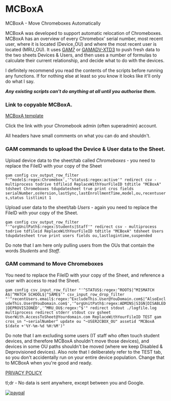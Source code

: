 # MCBoxA
MCBoxA - Move Chromeboxes Automatically

MCBoxA was developed to support automatic relocation of Chromeboxes. MCBoxA has an overview of every Chromebox' serial number, most recent user, where it is located (Device_OU) and where the most recent user is located (MRU_OU). It uses [GAM7](https://github.com/GAM-team/GAM) or [GAMADV-XTD3](https://github.com/taers232c/GAMADV-XTD3) to push fresh data to the two sheets Devices & Users, and then uses a number of formulas to calculate their current relationship, and decide what to do with the devices.						

I definitely recommend you read the contents of the scripts before running any functions. If for nothing else at least so you know it looks like it'll only do what I say.

_**Any existing scripts can't do anything at all until you authorise them.**_

### Link to copyable MCBoxA.

[MCBoxA template](https://docs.google.com/spreadsheets/d/1qT1E6aUzULE9KyI-_hLuPKOxyC3DgBN-Rxwbpc6GSQo/copy)

Click the link with your Chromebook admin (often superadmin) account.

All headers have small comments on what you can do and shouldn't.

### GAM commands to upload the Device & User data to the Sheet.

Upload device data to the sheet/tab called _Chromeboxes_ - you need to replace the FileID with your copy of the Sheet

```gam config csv_output_row_filter "'^model$:regex:Chromebox','^status$:regex:active'" redirect csv - multiprocess todrive tdfileid ReplaceWithYourFileID tdtitle "MCBoxA" tdsheet Chromeboxes tdupdatesheet true print cros fields serialNumber,osVersion,lastSync,lastEnrollmentTime,model,ou,recentusers,status listlimit 1```

Upload user data to the sheet/tab _Users_ - again you need to replace the FileID with your copy of the Sheet.

```gam config csv_output_row_filter "'^orgUnitPath$:regex:Students|Staff'" redirect csv - multiprocess todrive tdfileid ReplaceWithYourFileID tdtitle "MCBoxA" tdsheet Users tdupdatesheet true print users fields ou,lastlogintime,suspended```

Do note that I am here only pulling users from the OUs that contain the words _Students_ and _Staff_.

### GAM command to Move Chromeboxes
You need to replace the FileID with your copy of the Sheet, and reference a user with access to read the Sheet.

```gam config csv_input_row_filter "'^STATUS$:regex:^ROOT$|^MISMATCH A$|^MATCH SCHOOL$|^SAME$'" csv_input_row_drop_filter "'^recentUsers.email$:regex:^ExcludeThis.User@YouDomain.com$|^AlsoExcludeThis.User@YouDomain.com$','^orgUnitPath$:regex:ADMINS|SIGN|DISABLED|DEPROVISIONED','^MRU_OU$:regex:^$'" redirect stdout ./logfile.log multiprocess redirect stderr stdout csv gsheet UserWith.AccessToSheet@Yourdomain.com ReplaceWithYourFileID TEST gam cros_sn "~serialNumber" update ou "~USER2CBOX_OU" assetid "MCBoxA $(date +'%Y-%m-%d %H:%M')"```

Do note that I am excluding some users (IT staff who often touch student devices, and therefore MCBoxA shouldn't move those devices), and devices in some OU paths shouldn't be moved (where we keep Disabled & Deprovisioned devices). Also note that I deliberately refer to the TEST tab, so you don't accidentally run on your entire device population. Change that to MCBoxA when you're good and ready.

[PRIVACY POLICY](https://tools.no-substitute.com/pp)

tl;dr - No data is sent anywhere, except between you and Google.

[![paypal](https://www.paypalobjects.com/en_US/i/btn/btn_donateCC_LG.gif)](https://www.paypal.me/NoSubstitute/25USD)
